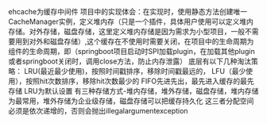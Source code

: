 ehcache为缓存中间件
项目中的实现体会：在实现时，使用静态方法创建唯一CacheManager实例，定义堆内存（只是一个插件，具体用户使用可以定义堆内存储。对外存储，磁盘存储，这里定义堆内存储是因为需求为小型项目，一般不需要用到对外和磁盘存储）,这个缓存在不使用时需要关闭，在项目中的生命周期为组件的生命周期，即（springboot项目启动时SPI加载plugin，在加载其他plugin或者springboot关闭时，调用close方法，防止内存泄露）
底层有以下几种淘汰策略：
LRU(最近最少使用)，按照时间戳排序，移除时间戳最远的，
LFU（最少使用），按照hit次数排序，移除hit次数最少的
FIFO先进先出，最先进入缓存的最先存储
LRU为默认设置
有三种存储方式-堆内存储，堆外存储，磁盘存储，堆内存储为最常用，堆外存储为企业级存储，磁盘存储可以把缓存持久化
这三者分配空间必须是依次递增的，否则会抛出illegalargumentexception
